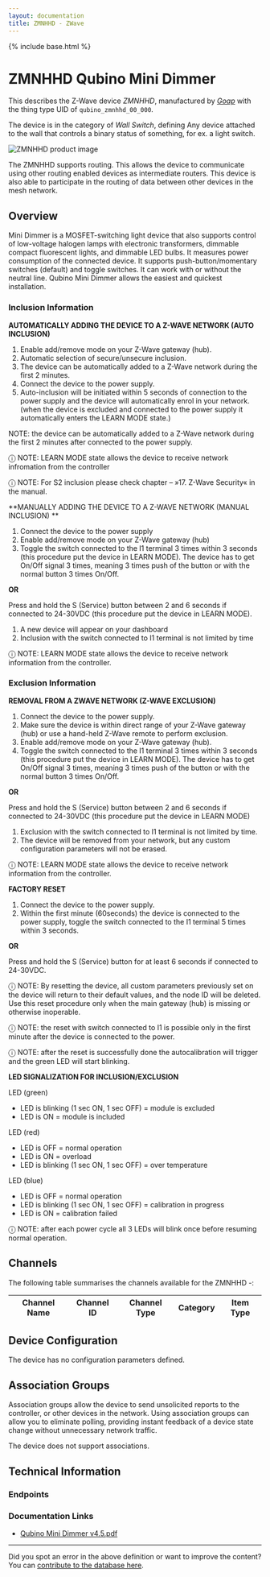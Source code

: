 ```yaml
---
layout: documentation
title: ZMNHHD - ZWave
---
```


{% include base.html %}

# ZMNHHD Qubino Mini Dimmer
This describes the Z-Wave device *ZMNHHD*, manufactured by *[Goap](http://www.qubino.com/)* with the thing type UID of ```qubino_zmnhhd_00_000```.

The device is in the category of *Wall Switch*, defining Any device attached to the wall that controls a binary status of something, for ex. a light switch.

![ZMNHHD product image](https://www.cd-jackson.com/zwave_device_uploads/1188/1188_default.png)


The ZMNHHD supports routing. This allows the device to communicate using other routing enabled devices as intermediate routers.  This device is also able to participate in the routing of data between other devices in the mesh network.

## Overview

Mini Dimmer is a MOSFET-switching light device that also supports control of low-voltage halogen lamps with electronic transformers, dimmable compact fluorescent lights, and dimmable LED bulbs. It measures power consumption of the connected device. It supports push-button/momentary switches (default) and toggle switches. It can work with or without the neutral line. Qubino Mini Dimmer allows the easiest and quickest installation.

### Inclusion Information

**AUTOMATICALLY ADDING THE DEVICE TO A Z-WAVE NETWORK (AUTO INCLUSION)**

  1. Enable add/remove mode on your Z-Wave gateway (hub).
  2. Automatic selection of secure/unsecure inclusion.
  3. The device can be automatically added to a Z-Wave network during the first 2 minutes.
  4. Connect the device to the power supply.
  5. Auto-inclusion will be initiated within 5 seconds of connection to the power supply and the device will automatically enrol in your network. (when the device is excluded and connected to the power supply it automatically enters the LEARN MODE state.)

NOTE: the device can be automatically added to a Z-Wave network during the first 2 minutes after connected to the power supply.

ⓘ NOTE: LEARN MODE state allows the device to receive network infromation from the controller

ⓘ NOTE: For S2 inclusion please check chapter – »17. Z-Wave Security« in the manual.

**MANUALLY ADDING THE DEVICE TO A Z-WAVE NETWORK (MANUAL INCLUSION) **

  1. Connect the device to the power supply
  2. Enable add/remove mode on your Z-Wave gateway (hub)
  3. Toggle the switch connected to the I1 terminal 3 times within 3 seconds (this procedure put the device in LEARN MODE). The device has to get On/Off signal 3 times, meaning 3 times push of the button or with the normal button 3 times On/Off.

**OR**

Press and hold the S (Service) button between 2 and 6 seconds if connected to 24-30VDC (this procedure put the device in LEARN MODE).

  1. A new device will appear on your dashboard
  2. Inclusion with the switch connected to I1 terminal is not limited by time

ⓘ NOTE: LEARN MODE state allows the device to receive network information from the controller.

### Exclusion Information

**REMOVAL FROM A ZWAVE NETWORK (Z-WAVE EXCLUSION)**

  1. Connect the device to the power supply.
  2. Make sure the device is within direct range of your Z-Wave gateway (hub) or use a hand-held Z-Wave remote to perform exclusion.
  3. Enable add/remove mode on your Z-Wave gateway (hub).
  4. Toggle the switch connected to the I1 terminal 3 times within 3 seconds (this procedure put the device in LEARN MODE). The device has to get On/Off signal 3 times, meaning 3 times push of the button or with the normal button 3 times On/Off.

**OR**

Press and hold the S (Service) button between 2 and 6 seconds if connected to 24-30VDC (this procedure put the device in LEARN MODE)

  1. Exclusion with the switch connected to I1 terminal is not limited by time.
  2. The device will be removed from your network, but any custom configuration parameters will not be erased.

ⓘ NOTE: LEARN MODE state allows the device to receive network information from the controller.

**FACTORY RESET**

  1. Connect the device to the power supply.
  2. Within the first minute (60seconds) the device is connected to the power supply, toggle the switch connected to the I1 terminal 5 times within 3 seconds.

**OR**

Press and hold the S (Service) button for at least 6 seconds if connected to 24-30VDC.

ⓘ NOTE: By resetting the device, all custom parameters previously set on the device will return to their default values, and the node ID will be deleted. Use this reset procedure only when the main gateway (hub) is missing or otherwise inoperable.

ⓘ NOTE: the reset with switch connected to I1 is possible only in the first minute after the device is connected to the power.

ⓘ NOTE: after the reset is successfully done the autocalibration will trigger and the green LED will start blinking.

**LED SIGNALIZATION FOR INCLUSION/EXCLUSION**

LED (green)

  * LED is blinking (1 sec ON, 1 sec OFF) = module is excluded
  * LED is ON = module is included

LED (red)

  * LED is OFF = normal operation
  * LED is ON = overload
  * LED is blinking (1 sec ON, 1 sec OFF) = over temperature

LED (blue)

  * LED is OFF = normal operation
  * LED is blinking (1 sec ON, 1 sec OFF) = calibration in progress
  * LED is ON = calibration failed

ⓘ NOTE: after each power cycle all 3 LEDs will blink once before resuming normal operation.

## Channels

The following table summarises the channels available for the ZMNHHD -:

| Channel Name | Channel ID | Channel Type | Category | Item Type |
|--------------|------------|--------------|----------|-----------|



## Device Configuration

The device has no configuration parameters defined.

## Association Groups

Association groups allow the device to send unsolicited reports to the controller, or other devices in the network. Using association groups can allow you to eliminate polling, providing instant feedback of a device state change without unnecessary network traffic.

The device does not support associations.
## Technical Information

### Endpoints


### Documentation Links

* [Qubino Mini Dimmer v4.5.pdf](https://www.cd-jackson.com/zwave_device_uploads/1188/Qubino-Mini-Dimmer-V-4-5.pdf)

---

Did you spot an error in the above definition or want to improve the content?
You can [contribute to the database here](http://www.cd-jackson.com/index.php/zwave/zwave-device-database/zwave-device-list/devicesummary/1188).
